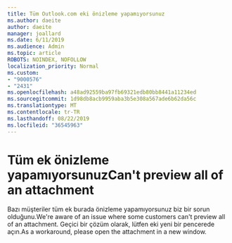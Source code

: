 ```yaml
---
title: Tüm Outlook.com eki önizleme yapamıyorsunuz
ms.author: daeite
author: daeite
manager: joallard
ms.date: 6/11/2019
ms.audience: Admin
ms.topic: article
ROBOTS: NOINDEX, NOFOLLOW
localization_priority: Normal
ms.custom:
- "9000576"
- "2431"
ms.openlocfilehash: a48ad92559ba97fb69321edb80bb8441a11234ed
ms.sourcegitcommit: 1d98db8acb9959aba3b5e308a567ade6b62da56c
ms.translationtype: MT
ms.contentlocale: tr-TR
ms.lasthandoff: 08/22/2019
ms.locfileid: "36545963"
---
```

# <a name="cant-preview-all-of-an-attachment"></a><span data-ttu-id="917e2-102">Tüm ek önizleme yapamıyorsunuz</span><span class="sxs-lookup"><span data-stu-id="917e2-102">Can't preview all of an attachment</span></span>

<span data-ttu-id="917e2-103">Bazı müşteriler tüm ek burada önizleme yapamıyorsunuz biz bir sorun olduğunu.</span><span class="sxs-lookup"><span data-stu-id="917e2-103">We're aware of an issue where some customers can't preview all of an attachment.</span></span> <span data-ttu-id="917e2-104">Geçici bir çözüm olarak, lütfen eki yeni bir pencerede açın.</span><span class="sxs-lookup"><span data-stu-id="917e2-104">As a workaround, please open the attachment in a new window.</span></span>